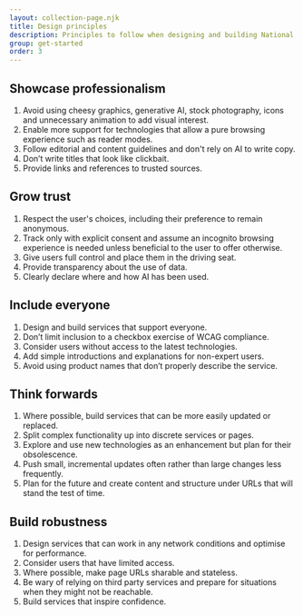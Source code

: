 ```yaml
---
layout: collection-page.njk
title: Design principles
description: Principles to follow when designing and building National Archives services.
group: get-started
order: 3
---
```


## Showcase professionalism

1. Avoid using cheesy graphics, generative AI, stock photography, icons and unnecessary animation to add visual interest.
1. Enable more support for technologies that allow a pure browsing experience such as reader modes.
1. Follow editorial and content guidelines and don't rely on AI to write copy.
1. Don’t write titles that look like clickbait.
1. Provide links and references to trusted sources.

## Grow trust

1. Respect the user's choices, including their preference to remain anonymous.
1. Track only with explicit consent and assume an incognito browsing experience is needed unless beneficial to the user to offer otherwise.
1. Give users full control and place them in the driving seat.
1. Provide transparency about the use of data.
1. Clearly declare where and how AI has been used.

## Include everyone

1. Design and build services that support everyone.
1. Don’t limit inclusion to a checkbox exercise of WCAG compliance.
1. Consider users without access to the latest technologies.
1. Add simple introductions and explanations for non-expert users.
1. Avoid using product names that don’t properly describe the service.

## Think forwards

1. Where possible, build services that can be more easily updated or replaced.
1. Split complex functionality up into discrete services or pages.
1. Explore and use new technologies as an enhancement but plan for their obsolescence.
1. Push small, incremental updates often rather than large changes less frequently.
1. Plan for the future and create content and structure under URLs that will stand the test of time.

## Build robustness

1. Design services that can work in any network conditions and optimise for performance.
1. Consider users that have limited access.
1. Where possible, make page URLs sharable and stateless.
1. Be wary of relying on third party services and prepare for situations when they might not be reachable.
1. Build services that inspire confidence.
